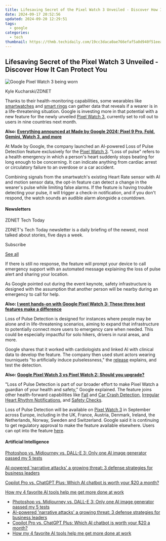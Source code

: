 ```yaml
---
title: Lifesaving Secret of the Pixel Watch 3 Unveiled - Discover How It Can Protect You
date: 2024-09-17 20:52:56
updated: 2024-09-20 12:29:51
tags:
  - google
categories:
  - tech
thumbnail: https://thmb.techidaily.com/19cc3daca0ae766efaf5a0d940f51eeacf8f6380658cff3e15c9f29d7f7d98eb.jpg
---
```


## Lifesaving Secret of the Pixel Watch 3 Unveiled - Discover How It Can Protect You

![Google Pixel Watch 3 being worn](https://www.zdnet.com/a/img/resize/5cbb38df37e76c191aadf7f34a33bc484cdfd6e0/2024/08/07/9a4c2a4b-3783-4b5e-a4c1-085e2d10c970/google-pixel-watch-18.jpg?auto=webp&width=1280)

Kyle Kucharski/ZDNET

Thanks to their health-monitoring capabilities, some wearables like [smartwatches](https://www.zdnet.com/article/best-smartwatch/) and [smart rings](https://www.zdnet.com/article/best-smart-ring/) can gather data that reveals if a wearer is in a life-threatening situation. Google is investing more in that potential with a new feature for the newly unveiled [Pixel Watch 3](https://www.zdnet.com/article/i-went-hands-on-with-google-pixel-watch-3-these-three-best-features-make-a-difference/), currently set to roll out to users in nine countries next month.

**Also: [Everything announced at Made by Google 2024: Pixel 9 Pro, Fold, Gemini, Watch 3, and more](https://www.zdnet.com/article/everything-to-expect-at-made-by-google-2024-pixel-9-pro-fold-gemini-watch-3-and-more/)** 

At Made by Google, the company launched an AI-powered Loss of Pulse Detection feature exclusively for the [Pixel Watch 3](https://www.anrdoezrs.net/links/9041660/type/dlg/sid/zd-%5F%5FCOM%5FCLICK%5FID%5F%5F-dtp/https://store.google.com/us/product/pixel%5Fwatch%5F3?hl=en-US). "Loss of pulse" refers to a health emergency in which a person's heart suddenly stops beating for long enough to be concerning. It can indicate anything from cardiac arrest or circulatory failure to an overdose or a car accident.

Combining signals from the smartwatch's existing Heart Rate sensor with AI and motion sensor data, the opt-in feature can detect a change in the wearer's pulse while limiting false alarms. If the feature is having trouble detecting your pulse, it will trigger a check-in notification, and if you don't respond, the watch sounds an audible alarm alongside a countdown. 

#### Newsletters

ZDNET Tech Today

ZDNET's Tech Today newsletter is a daily briefing of the newest, most talked about stories, five days a week.

 Subscribe

[See all](https://www.zdnet.com/newsletters/)

If there is still no response, the feature will prompt your device to call emergency support with an automated message explaining the loss of pulse alert and sharing your location. 

As Google pointed out during the event keynote, safety infrastructure is designed with the assumption that another person will be nearby during an emergency to call for help. 

**Also: [I went hands-on with Google Pixel Watch 3: These three best features make a difference](https://www.zdnet.com/article/i-went-hands-on-with-google-pixel-watch-3-these-three-best-features-make-a-difference/)**

Loss of Pulse Detection is designed for instances where people may be alone and in life-threatening scenarios, aiming to expand that infrastructure to potentially connect more users to emergency care when needed. This could be especially impactful for solo hikers, drivers in rural areas, and more. 

Google shares that it worked with cardiologists and linked AI with clinical data to develop the feature. The company then used stunt actors wearing tourniquets "to artificially induce pulselessness," the [release](https://blog.google/products/pixel/pixel-watch-3-loss-of-pulse-detection/) explains, and test the detection. 

**Also: [Google Pixel Watch 3 vs Pixel Watch 2: Should you upgrade?](https://www.zdnet.com/article/google-pixel-watch-3-vs-pixel-watch-2-should-you-upgrade/)**

"Loss of Pulse Detection is part of our broader effort to make Pixel Watch a guardian of your health and safety," Google explained. The feature joins other health-forward capabilities like [Fall](https://blog.google/products/pixel/google-pixel-watch-fall-detection-ai/#link={) and [Car Crash Detection](https://store.google.com/intl/en/ideas/articles/car-crash-detection/#link={), [Irregular Heart Rhythm Notifications](https://store.google.com/magazine/fitbit%5Firregular%5Frhythm#link={), and [Safety Checks](https://blog.google/products/pixel/google-pixel-watch-2/#link={). 

Loss of Pulse Detection will be available on [Pixel Watch 3](https://www.anrdoezrs.net/links/9041660/type/dlg/sid/zd-%5F%5FCOM%5FCLICK%5FID%5F%5F-dtp/https://store.google.com/us/product/pixel%5Fwatch%5F3) in September across Europe, including in the UK, France, Austria, Denmark, Ireland, the Netherlands, Norway, Sweden and Switzerland. Google said it is continuing to get regulatory approval to make the feature available elsewhere. Users can opt into the feature [here](http://g.co/fitbit/lossofpulse).

#### Artificial Intelligence

[Photoshop vs. Midjourney vs. DALL-E 3: Only one AI image generator passed my 5 tests](https://www.zdnet.com/article/is-photoshops-new-text-to-image-as-good-as-midjourney-and-dall-e-we-test-it-and-see/ "Photoshop vs. Midjourney vs. DALL-E 3: Only one AI image generator passed my 5 tests")

[AI-powered 'narrative attacks' a growing threat: 3 defense strategies for business leaders](https://www.zdnet.com/article/ai-powered-narrative-attacks-a-growing-threat-3-defense-strategies-for-business-leaders/ "AI-powered 'narrative attacks' a growing threat: 3 defense strategies for business leaders")

[Copilot Pro vs. ChatGPT Plus: Which AI chatbot is worth your $20 a month?](https://www.zdnet.com/article/copilot-pro-vs-chatgpt-plus-which-is-ai-chatbot-is-worth-your-20-a-month/ "Copilot Pro vs. ChatGPT Plus: Which AI chatbot is worth your $20 a month?")

[How my 4 favorite AI tools help me get more done at work](https://www.zdnet.com/article/how-my-4-favorite-ai-tools-help-me-get-more-done-at-work/ "How my 4 favorite AI tools help me get more done at work")

* [Photoshop vs. Midjourney vs. DALL-E 3: Only one AI image generator passed my 5 tests](https://www.zdnet.com/article/is-photoshops-new-text-to-image-as-good-as-midjourney-and-dall-e-we-test-it-and-see/ "Photoshop vs. Midjourney vs. DALL-E 3: Only one AI image generator passed my 5 tests")
* [AI-powered 'narrative attacks' a growing threat: 3 defense strategies for business leaders](https://www.zdnet.com/article/ai-powered-narrative-attacks-a-growing-threat-3-defense-strategies-for-business-leaders/ "AI-powered 'narrative attacks' a growing threat: 3 defense strategies for business leaders")
* [Copilot Pro vs. ChatGPT Plus: Which AI chatbot is worth your $20 a month?](https://www.zdnet.com/article/copilot-pro-vs-chatgpt-plus-which-is-ai-chatbot-is-worth-your-20-a-month/ "Copilot Pro vs. ChatGPT Plus: Which AI chatbot is worth your $20 a month?")
* [How my 4 favorite AI tools help me get more done at work](https://www.zdnet.com/article/how-my-4-favorite-ai-tools-help-me-get-more-done-at-work/ "How my 4 favorite AI tools help me get more done at work")

<ins class="adsbygoogle"
     style="display:block"
     data-ad-format="autorelaxed"
     data-ad-client="ca-pub-7571918770474297"
     data-ad-slot="1223367746"></ins>



<ins class="adsbygoogle"
     style="display:block"
     data-ad-client="ca-pub-7571918770474297"
     data-ad-slot="8358498916"
     data-ad-format="auto"
     data-full-width-responsive="true"></ins>
